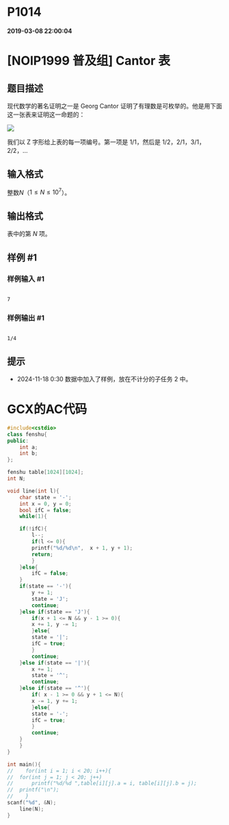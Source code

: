 
# P1014

**2019-03-08 22:00:04**
    
# [NOIP1999 普及组] Cantor 表

## 题目描述

现代数学的著名证明之一是 Georg Cantor 证明了有理数是可枚举的。他是用下面这一张表来证明这一命题的：

![](https://cdn.luogu.com.cn/upload/image_hosting/jdjdaf73.png)

我们以 Z 字形给上表的每一项编号。第一项是 $1/1$，然后是 $1/2$，$2/1$，$3/1$，$2/2$，…

## 输入格式

整数$N$（$1 \leq N \leq 10^7$）。

## 输出格式

表中的第 $N$ 项。

## 样例 #1

### 样例输入 #1

```
7
```

### 样例输出 #1

```
1/4
```

## 提示

- 2024-11-18 0:30 数据中加入了样例，放在不计分的子任务 2 中。

# GCX的AC代码
```cpp
#include<cstdio>
class fenshu{
public:
    int a;
    int b;
};

fenshu table[1024][1024];
int N;

void line(int l){
    char state = '-';
    int x = 0, y = 0;
    bool ifC = false;
    while(1){

	if(!ifC){
	    l--;
	    if(l <= 0){
		printf("%d/%d\n",  x + 1, y + 1);
		return;
	    }
	}else{
	    ifC = false;
	}
	if(state == '-'){
	    y += 1;
	    state = 'J';
	    continue;
	}else if(state == 'J'){
	    if(x + 1 <= N && y - 1 >= 0){
		x += 1, y -= 1;
	    }else{
		state = '|';
		ifC = true;
	    }
	    continue;
	}else if(state == '|'){
	    x += 1;
	    state = '^';
	    continue;
	}else if(state == '^'){
	    if( x - 1 >= 0 && y + 1 <= N){
		x -= 1, y += 1;
	    }else{
		state = '-';
		ifC = true;
	    }
	    continue;
	}
    }
}

int main(){
//    for(int i = 1; i < 20; i++){
//	for(int j = 1; j < 20; j++)
//	    printf("%d/%d ",table[i][j].a = i, table[i][j].b = j);
//	printf("\n");
//    }
scanf("%d", &N);
    line(N);
}


```

